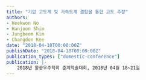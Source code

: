 ```yaml
---
title: "기압 고도계 및 가속도계 결합을 통한 고도 추정"
authors:
- Heekwon No
- Hanjoon Shim
- Jungbeom Kim
- Changdon Kee
date: "2018-04-18T00:00:00Z"
publishDate: "2018-04-18T00:00:00Z"
publication_types: ["domestic-conference"]
publication: |-
    2018년 항공우주학회 춘계학술대회, 2018년 04월 18~21일
---
```

